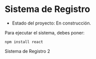 <h1> Sistema de Registro</h1>

- Estado del proyecto: En construcción.

Para ejecutar el sistema, debes poner:

``` npm install react ```

Sistema de Registro 2
